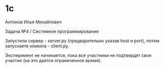 # 1c


Антонов Илья Михайлович 


Задача №4 / Системное программирование


Запустили сервер - server.py (предварительно указав host и port), потом запускаете клиента - client.py.


Эксперимент не начинается, пока все участники не подтвердят свое участие (на это дается ограниченное время). 
